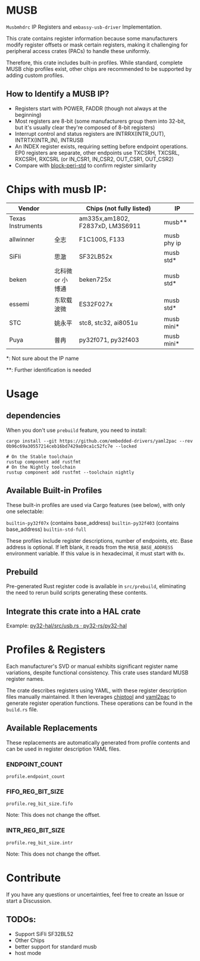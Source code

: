 # MUSB
`Musbmhdrc` IP Registers and `embassy-usb-driver` Implementation.



This crate contains register information because some manufacturers modify register offsets or mask certain registers, making it challenging for peripheral access crates (PACs) to handle these uniformly.

Therefore, this crate includes built-in profiles. While standard, complete MUSB chip profiles exist, other chips are recommended to be supported by adding custom profiles.

## How to Identify a MUSB IP?
- Registers start with POWER, FADDR (though not always at the beginning)
- Most registers are 8-bit (some manufacturers group them into 32-bit, but it's usually clear they're composed of 8-bit registers)
- Interrupt control and status registers are INTRRX(INTR_OUT), INTRTX(INTR_IN), INTRUSB
- An INDEX register exists, requiring setting before endpoint operations. EP0 registers are separate, other endpoints use TXCSRH, TXCSRL, RXCSRH, RXCSRL (or IN_CSR1, IN_CSR2, OUT_CSR1, OUT_CSR2)
- Compare with [block-peri-std](registers/blocks/peri_std.yaml) to confirm register similarity

# Chips with musb IP:

| Vendor            |                  | Chips (not fully listed)         | IP          |
| ----------------- | ---------------- | -------------------------------- | ----------- |
| Texas Instruments |                  | am335x,am1802, F2837xD, LM3S6911 | musb**      |
| allwinner         | 全志             | F1C100S, F133                    | musb phy ip |
| SiFli             | 思澈             | SF32LB52x                        | musb std*   |
| beken             | 北科微 or 小博通 | beken725x                        | musb std*   |
| essemi            | 东软载波微       | ES32F027x                        | musb std*   |
| STC               | 姚永平           | stc8, stc32, ai8051u             | musb mini*  |
| Puya              | 普冉             | py32f071, py32f403               | musb mini*  |

*: Not sure about the IP name

**: Further identification is needed

# Usage

## dependencies

When you don't use `prebuild` feature, you need to install:

``` shell
cargo install --git https://github.com/embedded-drivers/yaml2pac --rev 0b96c69a30557214ceb16bd7429ab9ca1c52fc7e --locked

# On the Stable toolchain
rustup component add rustfmt
# On the Nightly toolchain
rustup component add rustfmt --toolchain nightly
```

## Available Built-in Profiles

These built-in profiles are used via Cargo features (see below), with only one selectable:

`builtin-py32f07x` (contains base_address)
`builtin-py32f403` (contains base_address)
`builtin-std-full`

These profiles include register descriptions, number of endpoints, etc.
Base address is optional. If left blank, it reads from the `MUSB_BASE_ADDRESS` environment variable.
If this value is in hexadecimal, it must start with `0x`.

## Prebuild

Pre-generated Rust register code is available in `src/prebuild`, eliminating the need to rerun build scripts generating these contents.

## Integrate this crate into a HAL crate

Example: [py32-hal/src/usb.rs · py32-rs/py32-hal](https://github.com/py32-rs/py32-hal/blob/main/src/usb.rs)

# Profiles & Registers

Each manufacturer's SVD or manual exhibits significant register name variations, despite functional consistency. This crate uses standard MUSB register names.

The crate describes registers using YAML, with these register description files manually maintained. It then leverages [chiptool](https://github.com/embassy-rs/chiptool) and [yaml2pac](https://github.com/embedded-drivers/yaml2pac) to generate register operation functions. These operations can be found in the `build.rs` file.

## Available Replacements

These replacements are automatically generated from profile contents and can be used in register description YAML files.

### ENDPOINT_COUNT

`profile.endpoint_count`

### FIFO_REG_BIT_SIZE

`profile.reg_bit_size.fifo`

Note: This does not change the offset.

### INTR_REG_BIT_SIZE

`profile.reg_bit_size.intr`

Note: This does not change the offset.

# Contribute

If you have any questions or uncertainties, feel free to create an Issue or start a Discussion.

## TODOs:

- Support SiFli SF32BL52
- Other Chips
- better support for standard musb
- host mode 
